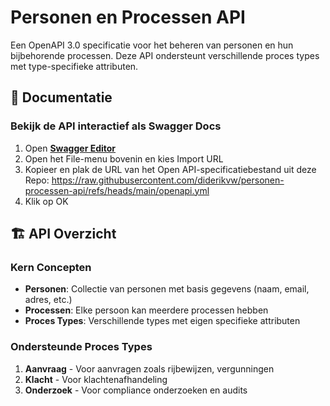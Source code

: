 # Personen en Processen API

Een OpenAPI 3.0 specificatie voor het beheren van personen en hun bijbehorende processen. Deze API ondersteunt verschillende proces types met type-specifieke attributen.

## 📖 Documentatie

### Bekijk de API interactief als Swagger Docs

1. Open **[Swagger Editor](https://editor.swagger.io/)**
2. Open het File-menu bovenin en kies Import URL
3. Kopieer en plak de URL van het Open API-specificatiebestand uit deze Repo: https://raw.githubusercontent.com/diderikvw/personen-processen-api/refs/heads/main/openapi.yml
4. Klik op OK

## 🏗️ API Overzicht

### Kern Concepten

- **Personen**: Collectie van personen met basis gegevens (naam, email, adres, etc.)
- **Processen**: Elke persoon kan meerdere processen hebben
- **Proces Types**: Verschillende types met eigen specifieke attributen

### Ondersteunde Proces Types

1. **Aanvraag** - Voor aanvragen zoals rijbewijzen, vergunningen
2. **Klacht** - Voor klachtenafhandeling
3. **Onderzoek** - Voor compliance onderzoeken en audits
